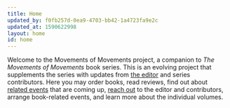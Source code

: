 ```yaml
---
title: Home
updated_by: f0fb257d-0ea9-4703-bb42-1a4723fa9e2c
updated_at: 1590622998
layout: home
id: home
---
```

Welcome to the Movements of Movements project, a companion to _The Movements of Movements_ book series. This is an evolving project that supplements the series with updates from [the editor](/people/editor) and series contributors. Here you may order books, read reviews, find out about [related events](/events) that are coming up, [reach out](/contact) to the editor and contributors, arrange book-related events, and learn more about the individual volumes.
